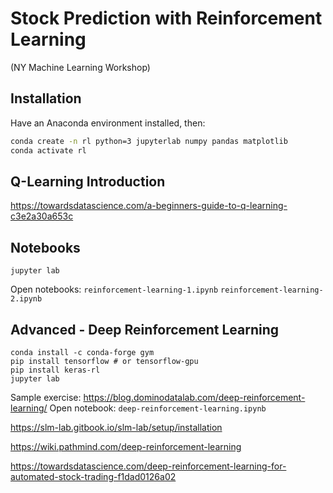 # Stock Prediction with Reinforcement Learning
(NY Machine Learning Workshop)

## Installation
Have an Anaconda environment installed, then:

```bash
conda create -n rl python=3 jupyterlab numpy pandas matplotlib
conda activate rl
```

## Q-Learning Introduction
https://towardsdatascience.com/a-beginners-guide-to-q-learning-c3e2a30a653c

## Notebooks
```
jupyter lab
```

Open notebooks:
`reinforcement-learning-1.ipynb`
`reinforcement-learning-2.ipynb`

## Advanced - Deep Reinforcement Learning
```
conda install -c conda-forge gym
pip install tensorflow # or tensorflow-gpu
pip install keras-rl
jupyter lab
```

Sample exercise: https://blog.dominodatalab.com/deep-reinforcement-learning/
Open notebook: `deep-reinforcement-learning.ipynb`

https://slm-lab.gitbook.io/slm-lab/setup/installation

https://wiki.pathmind.com/deep-reinforcement-learning

https://towardsdatascience.com/deep-reinforcement-learning-for-automated-stock-trading-f1dad0126a02
